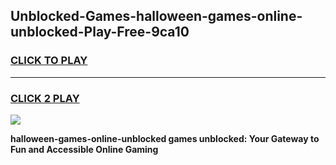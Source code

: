
## Unblocked-Games-halloween-games-online-unblocked-Play-Free-9ca10
<h3>
<a href="https://premium76.site?title=halloween-games-online-unblocked&ref=17A">CLICK TO PLAY</a></h3>
<hr>

<h3>
<a href="https://premium76.site?title=halloween-games-online-unblocked&ref=17A">CLICK 2 PLAY</a>
  
</h3>

<a href="https://premium76.site?title=halloween-games-online-unblocked&ref=17A"><img src="https://clearcache.store/games.png"></a>


**halloween-games-online-unblocked games unblocked: Your Gateway to Fun and Accessible Online Gaming**
